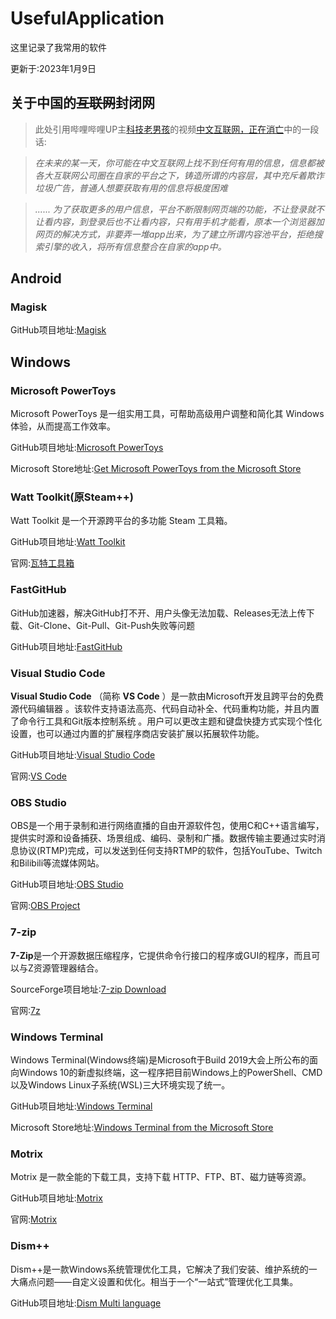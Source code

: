 # UsefulApplication

这里记录了我常用的软件

更新于:2023年1月9日

## 关于中国的~~互联网~~封闭网

> 此处引用哔哩哔哩UP主[科技老男孩](https://space.bilibili.com/1278118266 "科技老男孩")的视频[中文互联网，正在消亡](https://www.bilibili.com/video/BV1JY4y1v7JS "中文互联网，正在消亡")中的一段话:

> *在未来的某一天，你可能在中文互联网上找不到任何有用的信息，信息都被各大互联网公司圈在自家的平台之下，铸造所谓的内容层，其中充斥着欺诈垃圾广告，普通人想要获取有用的信息将极度困难*

> *......
> 为了获取更多的用户信息，平台不断限制网页端的功能，不让登录就不让看内容，到登录后也不让看内容，只有用手机才能看，原本一个浏览器加网页的解决方式，非要弄一堆app出来，为了建立所谓内容池平台，拒绝搜索引擎的收入，将所有信息整合在自家的app中。*

## Android

### Magisk

GitHub项目地址:[Magisk](https://github.com/topjohnwu/Magisk)

## Windows

### Microsoft PowerToys

Microsoft PowerToys 是一组实用工具，可帮助高级用户调整和简化其 Windows 体验，从而提高工作效率。

GitHub项目地址:[Microsoft PowerToys](https://github.com/microsoft/PowerToys)

Microsoft Store地址:[Get Microsoft PowerToys from the Microsoft Store](https://apps.microsoft.com/store/detail/microsoft-powertoys/XP89DCGQ3K6VLD)

### Watt Toolkit(原Steam++)

Watt Toolkit 是一个开源跨平台的多功能 Steam 工具箱。

GitHub项目地址:[Watt Toolkit](https://github.com/BeyondDimension/SteamTools)

官网:[瓦特工具箱](https://steampp.net/)

### FastGitHub

GitHub加速器，解决GitHub打不开、用户头像无法加载、Releases无法上传下载、Git-Clone、Git-Pull、Git-Push失败等问题

GitHub项目地址:[FastGitHub](https://github.com/dotnetcore/FastGithub)

### Visual Studio Code

**Visual Studio Code** （简称  **VS Code** ）是一款由Microsoft开发且跨平台的免费源代码编辑器 。该软件支持语法高亮、代码自动补全、代码重构功能，并且内置了命令行工具和Git版本控制系统  。用户可以更改主题和键盘快捷方式实现个性化设置，也可以通过内置的扩展程序商店安装扩展以拓展软件功能。

GitHub项目地址:[Visual Studio Code](https://github.com/microsoft/vscode)

官网:[VS Code](https://code.visualstudio.com/)

### OBS Studio

OBS是一个用于录制和进行网络直播的自由开源软件包，使用C和C++语言编写，提供实时源和设备捕获、场景组成、编码、录制和广播。数据传输主要通过实时消息协议(RTMP)完成，可以发送到任何支持RTMP的软件，包括YouTube、Twitch和Bilibili等流媒体网站。

GitHub项目地址:[OBS Studio](https://github.com/obsproject/obs-studio)

官网:[OBS Project](https://obsproject.com/)

### 7-zip

**7-Zip**是一个开源数据压缩程序，它提供命令行接口的程序或GUI的程序，而且可以与Z资源管理器结合。

SourceForge项目地址:[7-zip Download](https://sourceforge.net/projects/sevenzip/)

官网:[7z](https://sparanoid.com/lab/7z/)

### Windows Terminal

Windows Terminal(Windows终端)是Microsoft于Build 2019大会上所公布的面向Windows 10的新虚拟终端，这一程序把目前Windows上的PowerShell、CMD以及Windows Linux子系统(WSL)三大环境实现了统一。

GitHub项目地址:[Windows Terminal](https://github.com/microsoft/terminal)

Microsoft Store地址:[Windows Terminal from the Microsoft Store](https://aka.ms/terminal)

### Motrix

Motrix 是一款全能的下载工具，支持下载 HTTP、FTP、BT、磁力链等资源。

GitHub项目地址:[Motrix](https://github.com/agalwood/Motrix)

官网:[Motrix](https://motrix.app/)

### Dism++

Dism++是一款Windows系统管理优化工具，它解决了我们安装、维护系统的一大痛点问题——自定义设置和优化。相当于一个“一站式”管理优化工具集。

GitHub项目地址:[Dism Multi language](https://github.com/Chuyu-Team/Dism-Multi-language)
